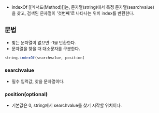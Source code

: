- indexOf [[메서드(Method)]]는, 문자열(string)에서 특정 문자열(searchvalue)을 찾고, 검색된 문자열이 '첫번째'로 나타나는 위치 index를 반환한다.


## 문법

- 찾는 문자열이 없으면 -1을 반환한다.
- 문자열을 찾을 때 대소문자를 구분한다.

```js
string.indexOf(searchvalue, position)
```

### searchvalue

- 필수 입력값, 찾을 문자열이다.
### position(optional)

- 기본값은 0, string에서 searchvalue를 찾기 시작할 위치이다.
